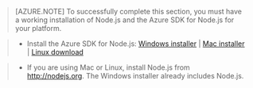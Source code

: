 > [AZURE.NOTE]
> To successfully complete this section, you must have a working installation of Node.js and the Azure SDK for Node.js for your platform.

>* Install the Azure SDK for Node.js: <a href="http://go.microsoft.com/fwlink/?LinkId=254279">Windows installer</a> | <a href="http://go.microsoft.com/fwlink/?LinkId=253471">Mac installer</a> | <a href="http://go.microsoft.com/fwlink/?LinkId=253472">Linux download</a></li>

>* If you are using Mac or Linux, install Node.js from <a href="http://nodejs.org">http://nodejs.org</a>. The Windows installer already includes Node.js.


